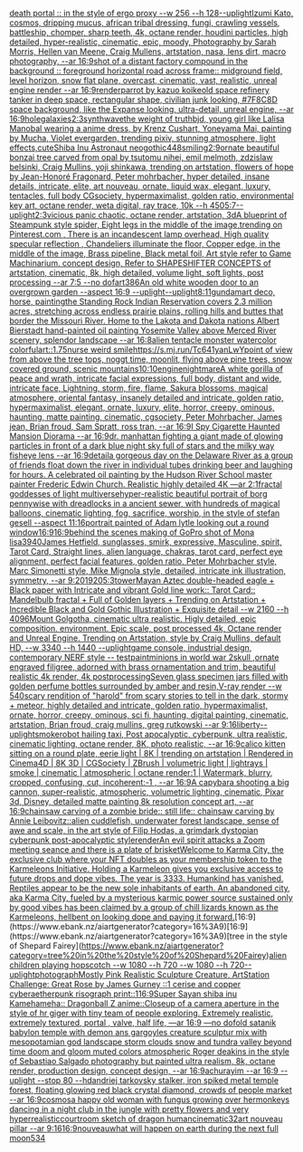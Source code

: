 [death portal :: in the style of ergo proxy --w 256 --h 128](https://www.ebank.nz/aiartgenerator?category=death%20portal%20%3A%3A%20in%20the%20style%20of%20ergo%20proxy%20--w%20256%20--h%20128)[--uplight](https://www.ebank.nz/aiartgenerator?category=--uplight)[Izumi Kato, cosmos, dripping mucus, african tribal dressing, fungi, crawling vessels, battleship, chomper, sharp teeth, 4k, octane render, houdini particles, high detailed, hyper-realistic, cinematic, epic, moody, Photography by Sarah Morris, Hellen van Meene, Craig Mullens, artstation, nasa, lens dirt, macro photography, --ar 16:9](https://www.ebank.nz/aiartgenerator?category=Izumi%20Kato%2C%20cosmos%2C%20dripping%20mucus%2C%20african%20tribal%20dressing%2C%20fungi%2C%20crawling%20vessels%2C%20battleship%2C%20chomper%2C%20sharp%20teeth%2C%204k%2C%20octane%20render%2C%20houdini%20particles%2C%20high%20detailed%2C%20hyper-realistic%2C%20cinematic%2C%20epic%2C%20moody%2C%20Photography%20by%20Sarah%20Morris%2C%20Hellen%20van%20Meene%2C%20Craig%20Mullens%2C%20artstation%2C%20nasa%2C%20lens%20dirt%2C%20macro%20photography%2C%20--ar%2016%3A9)[shot of a distant factory compound in the background :: foreground horizontal road across frame:: midground field, level horizon, snow flat plane, overcast, cinematic, vast, realistic, unreal engine render --ar 16:9](https://www.ebank.nz/aiartgenerator?category=shot%20of%20a%20distant%20factory%20compound%20in%20the%20background%20%3A%3A%20foreground%20horizontal%20road%20across%20frame%3A%3A%20midground%20field%2C%20level%20horizon%2C%20snow%20flat%20plane%2C%20overcast%2C%20cinematic%2C%20vast%2C%20realistic%2C%20unreal%20engine%20render%20--ar%2016%3A9)[render](https://www.ebank.nz/aiartgenerator?category=render)[parrot by kazuo koike](https://www.ebank.nz/aiartgenerator?category=parrot%20by%20kazuo%20koike)[](https://www.ebank.nz/aiartgenerator?category=)[old space refinery tanker in deep space, rectangular shape, civilian junk looking, #7F8C8D space background, like the Expanse looking, ultra-detail, unreal engine, --ar 16:9](https://www.ebank.nz/aiartgenerator?category=old%20space%20refinery%20tanker%20in%20deep%20space%2C%20rectangular%20shape%2C%20civilian%20junk%20looking%2C%20%237F8C8D%20space%20background%2C%20like%20the%20Expanse%20looking%2C%20ultra-detail%2C%20unreal%20engine%2C%20--ar%2016%3A9)[hole](https://www.ebank.nz/aiartgenerator?category=hole)[galaxies](https://www.ebank.nz/aiartgenerator?category=galaxies)[2:3](https://www.ebank.nz/aiartgenerator?category=2%3A3)[synthwave](https://www.ebank.nz/aiartgenerator?category=synthwave)[the weight of truth](https://www.ebank.nz/aiartgenerator?category=the%20weight%20of%20truth)[bjd, young girl like Lalisa Manobal wearing a anime dress, by Krenz Cushart, Yoneyama Mai, painting by Mucha, Violet evergarden, trending pixiv, stunning atmosphere, light effects,cute](https://www.ebank.nz/aiartgenerator?category=bjd%2C%20young%20girl%20like%20Lalisa%20Manobal%20wearing%20a%20anime%20dress%2C%20by%20Krenz%20Cushart%2C%20Yoneyama%20Mai%2C%20painting%20by%20Mucha%2C%20Violet%20evergarden%2C%20trending%20pixiv%2C%20stunning%20atmosphere%2C%20light%20effects%2Ccute)[Shiba Inu Astronaut neogothic](https://www.ebank.nz/aiartgenerator?category=Shiba%20Inu%20Astronaut%20neogothic)[448](https://www.ebank.nz/aiartgenerator?category=448)[smiling](https://www.ebank.nz/aiartgenerator?category=smiling)[2:9](https://www.ebank.nz/aiartgenerator?category=2%3A9)[ornate beautiful bonzai tree carved from opal by tsutomu nihei, emil melmoth, zdzislaw belsinki, Craig Mullins, yoji shinkawa, trending on artstation, flowers of hope by Jean-Honoré Fragonard, Peter mohrbacher, hyper detailed, insane details, intricate, elite, art nouveau, ornate, liquid wax, elegant, luxury, tentacles, full body CGsociety, hypermaximalist, golden ratio, environmental key art, octane render, weta digital, ray trace, 10k  --h 450](https://www.ebank.nz/aiartgenerator?category=ornate%20beautiful%20bonzai%20tree%20carved%20from%20opal%20by%20tsutomu%20nihei%2C%20emil%20melmoth%2C%20zdzislaw%20belsinki%2C%20Craig%20Mullins%2C%20yoji%20shinkawa%2C%20trending%20on%20artstation%2C%20flowers%20of%20hope%20by%20Jean-Honor%C3%A9%20Fragonard%2C%20Peter%20mohrbacher%2C%20hyper%20detailed%2C%20insane%20details%2C%20intricate%2C%20elite%2C%20art%20nouveau%2C%20ornate%2C%20liquid%20wax%2C%20elegant%2C%20luxury%2C%20tentacles%2C%20full%20body%20CGsociety%2C%20hypermaximalist%2C%20golden%20ratio%2C%20environmental%20key%20art%2C%20octane%20render%2C%20weta%20digital%2C%20ray%20trace%2C%2010k%20%20--h%20450)[5:7](https://www.ebank.nz/aiartgenerator?category=5%3A7)[--uplight](https://www.ebank.nz/aiartgenerator?category=--uplight)[2:3](https://www.ebank.nz/aiartgenerator?category=2%3A3)[vicious panic chaotic, octane render, artstation, 3d](https://www.ebank.nz/aiartgenerator?category=vicious%20panic%20chaotic%2C%20octane%20render%2C%20artstation%2C%203d)[A blueprint of Steampunk style spider,   Eight legs in the middle of the image,trending on Pinterest.com  , There is an incandescent lamp overhead, High quality specular reflection ,  Chandeliers illuminate the floor, Copper  edge, in the middle of the image, Brass pipeline,  Black metal foil,  Art style refer to Game Machinarium.  concept design, Refer to SHAPESHIFTER CONCEPTS  of artstation, cinematic,  8k, high detailed,  volume light,  soft lights,  post processing    --ar 7:5   --no dof](https://www.ebank.nz/aiartgenerator?category=A%20blueprint%20of%20Steampunk%20style%20spider%2C%20%20%20Eight%20legs%20in%20the%20middle%20of%20the%20image%2Ctrending%20on%20Pinterest.com%20%20%2C%20There%20is%20an%20incandescent%20lamp%20overhead%2C%20High%20quality%20specular%20reflection%20%2C%20%20Chandeliers%20illuminate%20the%20floor%2C%20Copper%20%20edge%2C%20in%20the%20middle%20of%20the%20image%2C%20Brass%20pipeline%2C%20%20Black%20metal%20foil%2C%20%20Art%20style%20refer%20to%20Game%20Machinarium.%20%20concept%20design%2C%20Refer%20to%20SHAPESHIFTER%20CONCEPTS%20%20of%20artstation%2C%20cinematic%2C%20%208k%2C%20high%20detailed%2C%20%20volume%20light%2C%20%20soft%20lights%2C%20%20post%20processing%20%20%20%20--ar%207%3A5%20%20%20--no%20dof)[art](https://www.ebank.nz/aiartgenerator?category=art)[386](https://www.ebank.nz/aiartgenerator?category=386)[An old white wooden door to an overgrown garden --aspect 16:9 --uplight](https://www.ebank.nz/aiartgenerator?category=An%20old%20white%20wooden%20door%20to%20an%20overgrown%20garden%20--aspect%2016%3A9%20--uplight)[--uplight](https://www.ebank.nz/aiartgenerator?category=--uplight)[8:11](https://www.ebank.nz/aiartgenerator?category=8%3A11)[gundam](https://www.ebank.nz/aiartgenerator?category=gundam)[art deco, horse, painting](https://www.ebank.nz/aiartgenerator?category=art%20deco%2C%20horse%2C%20painting)[](https://www.ebank.nz/aiartgenerator?category=)[the Standing Rock Indian Reservation covers 2.3 million acres, stretching across endless prairie plains, rolling hills and buttes that border the Missouri River. Home to the Lakota and Dakota nations Albert Bierstadt hand-painted oil painting Yosemite Valley above Merced River scenery, splendor landscape --ar 16:8](https://www.ebank.nz/aiartgenerator?category=the%20Standing%20Rock%20Indian%20Reservation%20covers%202.3%20million%20acres%2C%20stretching%20across%20endless%20prairie%20plains%2C%20rolling%20hills%20and%20buttes%20that%20border%20the%20Missouri%20River.%20Home%20to%20the%20Lakota%20and%20Dakota%20nations%20Albert%20Bierstadt%20hand-painted%20oil%20painting%20Yosemite%20Valley%20above%20Merced%20River%20scenery%2C%20splendor%20landscape%20--ar%2016%3A8)[alien tentacle monster watercolor colorful](https://www.ebank.nz/aiartgenerator?category=alien%20tentacle%20monster%20watercolor%20colorful)[art::1.75](https://www.ebank.nz/aiartgenerator?category=art%3A%3A1.75)[nurse weird smile](https://www.ebank.nz/aiartgenerator?category=nurse%20weird%20smile)[<https://s.mj.run/Tc641yanLwY>](https://www.ebank.nz/aiartgenerator?category=%3Chttps%3A//s.mj.run/Tc641yanLwY%3E)[point of view from above the tree tops, noggt time, moonlit, flying above pine trees, snow covered ground, scenic mountains](https://www.ebank.nz/aiartgenerator?category=point%20of%20view%20from%20above%20the%20tree%20tops%2C%20noggt%20time%2C%20moonlit%2C%20flying%20above%20pine%20trees%2C%20snow%20covered%20ground%2C%20scenic%20mountains)[10:10](https://www.ebank.nz/aiartgenerator?category=10%3A10)[engine](https://www.ebank.nz/aiartgenerator?category=engine)[nightmare](https://www.ebank.nz/aiartgenerator?category=nightmare)[A white gorilla of peace and wrath, intricate facial expressions, full body, distant and wide, intricate face, Lightning, storm, fire, flame, Sakura blossoms, magical atmosphere, oriental fantasy, insanely detailed and intricate, golden ratio, hypermaximalist, elegant, ornate, luxury, elite, horror, creepy, ominous, haunting, matte painting, cinematic, cgsociety, Peter Mohrbacher, James jean, Brian froud, Sam Spratt, ross tran, --ar 16:9](https://www.ebank.nz/aiartgenerator?category=A%20white%20gorilla%20of%20peace%20and%20wrath%2C%20intricate%20facial%20expressions%2C%20full%20body%2C%20distant%20and%20wide%2C%20intricate%20face%2C%20Lightning%2C%20storm%2C%20fire%2C%20flame%2C%20Sakura%20blossoms%2C%20magical%20atmosphere%2C%20oriental%20fantasy%2C%20insanely%20detailed%20and%20intricate%2C%20golden%20ratio%2C%20hypermaximalist%2C%20elegant%2C%20ornate%2C%20luxury%2C%20elite%2C%20horror%2C%20creepy%2C%20ominous%2C%20haunting%2C%20matte%20painting%2C%20cinematic%2C%20cgsociety%2C%20Peter%20Mohrbacher%2C%20James%20jean%2C%20Brian%20froud%2C%20Sam%20Spratt%2C%20ross%20tran%2C%20--ar%2016%3A9)[I Spy Cigarette Haunted Mansion Diorama --ar 16:9](https://www.ebank.nz/aiartgenerator?category=I%20Spy%20Cigarette%20Haunted%20Mansion%20Diorama%20--ar%2016%3A9)[dr. manhattan fighting a giant made of glowing particles in front of a dark blue night sky full of stars and the milky way fisheye lens --ar 16:9](https://www.ebank.nz/aiartgenerator?category=dr.%20manhattan%20fighting%20a%20giant%20made%20of%20glowing%20particles%20in%20front%20of%20a%20dark%20blue%20night%20sky%20full%20of%20stars%20and%20the%20milky%20way%20fisheye%20lens%20--ar%2016%3A9)[detail](https://www.ebank.nz/aiartgenerator?category=detail)[a gorgeous day on the Delaware River as a group of friends float down the river in individual tubes drinking beer and laughing for hours. A celebrated oil painting by the Hudson River School master painter Frederic Edwin Church. Realistic highly detailed 4K —ar 2:1](https://www.ebank.nz/aiartgenerator?category=a%20gorgeous%20day%20on%20the%20Delaware%20River%20as%20a%20group%20of%20friends%20float%20down%20the%20river%20in%20individual%20tubes%20drinking%20beer%20and%20laughing%20for%20hours.%20A%20celebrated%20oil%20painting%20by%20the%20Hudson%20River%20School%20master%20painter%20Frederic%20Edwin%20Church.%20Realistic%20highly%20detailed%204K%20%E2%80%94ar%202%3A1)[fractal goddesses of light multiverse](https://www.ebank.nz/aiartgenerator?category=fractal%20goddesses%20of%20light%20multiverse)[hyper-realistic beautiful portrait of borg pennywise with dreadlocks in a ancient sewer, with hundreds of magical balloons, cinematic lighting, fog, sacrifice, worship, in the style of stefan gesell --aspect 11:16](https://www.ebank.nz/aiartgenerator?category=hyper-realistic%20beautiful%20portrait%20of%20borg%20pennywise%20with%20dreadlocks%20in%20a%20ancient%20sewer%2C%20with%20hundreds%20of%20magical%20balloons%2C%20cinematic%20lighting%2C%20fog%2C%20sacrifice%2C%20worship%2C%20in%20the%20style%20of%20stefan%20gesell%20--aspect%2011%3A16)[portrait painted of Adam lytle looking out a round window](https://www.ebank.nz/aiartgenerator?category=portrait%20painted%20of%20Adam%20lytle%20looking%20out%20a%20round%20window)[16:9](https://www.ebank.nz/aiartgenerator?category=16%3A9)[16:9](https://www.ebank.nz/aiartgenerator?category=16%3A9)[behind the scenes making of GoPro shot of Mona lisa](https://www.ebank.nz/aiartgenerator?category=behind%20the%20scenes%20making%20of%20GoPro%20shot%20of%20Mona%20lisa)[3940](https://www.ebank.nz/aiartgenerator?category=3940)[James Hetfield, sunglasses, smirk, expressive, Masculine, spirit, Tarot Card, Straight lines, alien language, chakras, tarot card, perfect eye alignment, perfect facial features, golden ratio, Peter Mohrbacher style, Marc Simonetti style, Mike Mignola style, detailed, intricate ink illustration, symmetry, --ar 9:20](https://www.ebank.nz/aiartgenerator?category=James%20Hetfield%2C%20sunglasses%2C%20smirk%2C%20expressive%2C%20Masculine%2C%20spirit%2C%20Tarot%20Card%2C%20Straight%20lines%2C%20alien%20language%2C%20chakras%2C%20tarot%20card%2C%20perfect%20eye%20alignment%2C%20perfect%20facial%20features%2C%20golden%20ratio%2C%20Peter%20Mohrbacher%20style%2C%20Marc%20Simonetti%20style%2C%20Mike%20Mignola%20style%2C%20detailed%2C%20intricate%20ink%20illustration%2C%20symmetry%2C%20--ar%209%3A20)[1920](https://www.ebank.nz/aiartgenerator?category=1920)[5:3](https://www.ebank.nz/aiartgenerator?category=5%3A3)[tower](https://www.ebank.nz/aiartgenerator?category=tower)[Mayan Aztec double-headed eagle + Black paper with Intricate and vibrant Gold line work:: Tarot Card:: Mandelbulb fractal + Full of Golden layers + Trending on Artstation + Incredible Black and Gold Gothic Illustration + Exquisite detail --w 2160  --h 4096](https://www.ebank.nz/aiartgenerator?category=Mayan%20Aztec%20double-headed%20eagle%20%2B%20Black%20paper%20with%20Intricate%20and%20vibrant%20Gold%20line%20work%3A%3A%20Tarot%20Card%3A%3A%20Mandelbulb%20fractal%20%2B%20Full%20of%20Golden%20layers%20%2B%20Trending%20on%20Artstation%20%2B%20Incredible%20Black%20and%20Gold%20Gothic%20Illustration%20%2B%20Exquisite%20detail%20--w%202160%20%20--h%204096)[Mount Golgotha, cinematic ultra realistic. Higly detailed, epic composition. environment. Epic scale, post processed 4k, Octane render and Unreal Engine. Trending on Artstation, style by Craig Mullins, default HD, --w 3340 --h 1440 --uplight](https://www.ebank.nz/aiartgenerator?category=Mount%20Golgotha%2C%20cinematic%20ultra%20realistic.%20Higly%20detailed%2C%20epic%20composition.%20environment.%20Epic%20scale%2C%20post%20processed%204k%2C%20Octane%20render%20and%20Unreal%20Engine.%20Trending%20on%20Artstation%2C%20style%20by%20Craig%20Mullins%2C%20default%20HD%2C%20--w%203340%20--h%201440%20--uplight)[game console, industrial design, contemporary NERF style -- test](https://www.ebank.nz/aiartgenerator?category=game%20console%2C%20industrial%20design%2C%20contemporary%20NERF%20style%20--%20test)[paint](https://www.ebank.nz/aiartgenerator?category=paint)[minions in world war 2](https://www.ebank.nz/aiartgenerator?category=minions%20in%20world%20war%202)[skull ,ornate engraved filigree, adorned with brass ornamentation and trim, beautiful realistic 4k render, 4k postprocessing](https://www.ebank.nz/aiartgenerator?category=skull%20%2Cornate%20engraved%20filigree%2C%20adorned%20with%20brass%20ornamentation%20and%20trim%2C%20beautiful%20realistic%204k%20render%2C%204k%20postprocessing)[Seven glass specimen jars filled with golden perfume bottles surrounded by amber and resin,V-ray render  --w 540](https://www.ebank.nz/aiartgenerator?category=Seven%20glass%20specimen%20jars%20filled%20with%20golden%20perfume%20bottles%20surrounded%20by%20amber%20and%20resin%2CV-ray%20render%20%20--w%20540)[scary rendition of "harold" from scary stories to tell in the dark, stormy + meteor, highly detailed and intricate, golden ratio, hypermaximalist, ornate, horror, creepy, ominous, sci fi, haunting, digital painting, cinematic, artstation, Brian froud, craig mullins, greg rutkowski --ar 9:16](https://www.ebank.nz/aiartgenerator?category=scary%20rendition%20of%20%22harold%22%20from%20scary%20stories%20to%20tell%20in%20the%20dark%2C%20stormy%20%2B%20meteor%2C%20highly%20detailed%20and%20intricate%2C%20golden%20ratio%2C%20hypermaximalist%2C%20ornate%2C%20horror%2C%20creepy%2C%20ominous%2C%20sci%20fi%2C%20haunting%2C%20digital%20painting%2C%20cinematic%2C%20artstation%2C%20Brian%20froud%2C%20craig%20mullins%2C%20greg%20rutkowski%20--ar%209%3A16)[liberty](https://www.ebank.nz/aiartgenerator?category=liberty)[--uplight](https://www.ebank.nz/aiartgenerator?category=--uplight)[smoke](https://www.ebank.nz/aiartgenerator?category=smoke)[robot hailing taxi, Post apocalyptic, cyberpunk, ultra realistic, cinematic lighting, octane render, 8K, photo realistic,  --ar 16:9](https://www.ebank.nz/aiartgenerator?category=robot%20hailing%20taxi%2C%20Post%20apocalyptic%2C%20cyberpunk%2C%20ultra%20realistic%2C%20cinematic%20lighting%2C%20octane%20render%2C%208K%2C%20photo%20realistic%2C%20%20--ar%2016%3A9)[calico kitten sitting on a round plate, eerie light | 8K | trending on artstation | Rendered in Cinema4D | 8K 3D | CGSociety | ZBrush | volumetric light | lightrays | smoke | cinematic | atmospheric | octane render:1 | Watermark, blurry, cropped, confusing, cut, incoherent:-1 , --ar 16:9](https://www.ebank.nz/aiartgenerator?category=calico%20kitten%20sitting%20on%20a%20round%20plate%2C%20eerie%20light%20%7C%208K%20%7C%20trending%20on%20artstation%20%7C%20Rendered%20in%20Cinema4D%20%7C%208K%203D%20%7C%20CGSociety%20%7C%20ZBrush%20%7C%20volumetric%20light%20%7C%20lightrays%20%7C%20smoke%20%7C%20cinematic%20%7C%20atmospheric%20%7C%20octane%20render%3A1%20%7C%20Watermark%2C%20blurry%2C%20cropped%2C%20confusing%2C%20cut%2C%20incoherent%3A-1%20%2C%20--ar%2016%3A9)[A capybara shooting a big cannon, super-realistic, atmospheric, volumetric lighting, cinematic, Pixar 3d, Disney, detailed matte painting 8k resolution concept art, --ar 16:9](https://www.ebank.nz/aiartgenerator?category=A%20capybara%20shooting%20a%20big%20cannon%2C%20super-realistic%2C%20atmospheric%2C%20volumetric%20lighting%2C%20cinematic%2C%20Pixar%203d%2C%20Disney%2C%20detailed%20matte%20painting%208k%20resolution%20concept%20art%2C%20--ar%2016%3A9)[chainsaw carving of a zombie bride:: still life:: chainsaw carving by Annie Leibovitz::](https://www.ebank.nz/aiartgenerator?category=chainsaw%20carving%20of%20a%20zombie%20bride%3A%3A%20still%20life%3A%3A%20chainsaw%20carving%20by%20Annie%20Leibovitz%3A%3A)[alien cuddlefish, underwater forest landscape, sense of awe and scale, in the art style of Filip Hodas, a grimdark dystopian cyberpunk post-apocalyptic style](https://www.ebank.nz/aiartgenerator?category=alien%20cuddlefish%2C%20underwater%20forest%20landscape%2C%20sense%20of%20awe%20and%20scale%2C%20in%20the%20art%20style%20of%20Filip%20Hodas%2C%20a%20grimdark%20dystopian%20cyberpunk%20post-apocalyptic%20style)[render](https://www.ebank.nz/aiartgenerator?category=render)[An evil spirit attacks a Zoom meeting seance and there is a plate of brisket](https://www.ebank.nz/aiartgenerator?category=An%20evil%20spirit%20attacks%20a%20Zoom%20meeting%20seance%20and%20there%20is%20a%20plate%20of%20brisket)[Welcome to Karma City, the exclusive club where your NFT doubles as your membership token to the Karmeleons Initiative. Holding a Karmeleon gives you exclusive access to future drops and dope vibes. The year is 3333. Humankind has vanished. Reptiles appear to be the new sole inhabitants of earth. An abandoned city, aka Karma City, fueled by a mysterious karmic power source sustained only by good vibes has been claimed by a group of chill lizards known as the Karmeleons, hellbent on looking dope and paying it forward.](https://www.ebank.nz/aiartgenerator?category=Welcome%20to%20Karma%20City%2C%20the%20exclusive%20club%20where%20your%20NFT%20doubles%20as%20your%20membership%20token%20to%20the%20Karmeleons%20Initiative.%20Holding%20a%20Karmeleon%20gives%20you%20exclusive%20access%20to%20future%20drops%20and%20dope%20vibes.%20The%20year%20is%203333.%20Humankind%20has%20vanished.%20Reptiles%20appear%20to%20be%20the%20new%20sole%20inhabitants%20of%20earth.%20An%20abandoned%20city%2C%20aka%20Karma%20City%2C%20fueled%20by%20a%20mysterious%20karmic%20power%20source%20sustained%20only%20by%20good%20vibes%20has%20been%20claimed%20by%20a%20group%20of%20chill%20lizards%20known%20as%20the%20Karmeleons%2C%20hellbent%20on%20looking%20dope%20and%20paying%20it%20forward.)[16:9](https://www.ebank.nz/aiartgenerator?category=16%3A9)[16:9](https://www.ebank.nz/aiartgenerator?category=16%3A9)[tree in the style of Shepard Fairey](https://www.ebank.nz/aiartgenerator?category=tree%20in%20the%20style%20of%20Shepard%20Fairey)[alien children playing hopscotch --w 1080 --h 720 --w 1080 --h 720](https://www.ebank.nz/aiartgenerator?category=alien%20children%20playing%20hopscotch%20--w%201080%20--h%20720%20--w%201080%20--h%20720)[--uplight](https://www.ebank.nz/aiartgenerator?category=--uplight)[photograph](https://www.ebank.nz/aiartgenerator?category=photograph)[Mostly Pink Realistic Sculpture Creature, ArtStation Challenge: Great Rose by James Gurney ::1 cerise and copper cyberaetherpunk risograph print::1](https://www.ebank.nz/aiartgenerator?category=Mostly%20Pink%20Realistic%20Sculpture%20Creature%2C%20ArtStation%20Challenge%3A%20Great%20Rose%20by%20James%20Gurney%20%3A%3A1%20cerise%20and%20copper%20cyberaetherpunk%20risograph%20print%3A%3A1)[16:9](https://www.ebank.nz/aiartgenerator?category=16%3A9)[Super Sayan shiba inu Kamehameha:: Dragonball Z anime::](https://www.ebank.nz/aiartgenerator?category=Super%20Sayan%20shiba%20inu%20Kamehameha%3A%3A%20Dragonball%20Z%20anime%3A%3A)[Closeup of a camera aperture in the style of hr giger with tiny team of people exploring. Extremely realistic, extremely textured, portal , valve, half life, —ar 16:9 —no dof](https://www.ebank.nz/aiartgenerator?category=Closeup%20of%20a%20camera%20aperture%20in%20the%20style%20of%20hr%20giger%20with%20tiny%20team%20of%20people%20exploring.%20Extremely%20realistic%2C%20extremely%20textured%2C%20portal%20%2C%20valve%2C%20half%20life%2C%20%E2%80%94ar%2016%3A9%20%E2%80%94no%20dof)[old satanik babylon temple with demon ans gargoyles creature sculptur mix with mesopotamian god landscape storm clouds snow and tundra valley beyond time doom and gloom muted colors atmospheric Roger deakins in the style of Sebastiao Salgado photography but painted ultra realism, 8k, octane render, production design, concept design, --ar 16:9](https://www.ebank.nz/aiartgenerator?category=old%20satanik%20babylon%20temple%20with%20demon%20ans%20gargoyles%20creature%20sculptur%20mix%20with%20mesopotamian%20god%20landscape%20storm%20clouds%20snow%20and%20tundra%20valley%20beyond%20time%20doom%20and%20gloom%20muted%20colors%20atmospheric%20Roger%20deakins%20in%20the%20style%20of%20Sebastiao%20Salgado%20photography%20but%20painted%20ultra%20realism%2C%208k%2C%20octane%20render%2C%20production%20design%2C%20concept%20design%2C%20--ar%2016%3A9)[achurayim --ar 16:9 --uplight --stop 80 --hd](https://www.ebank.nz/aiartgenerator?category=achurayim%20--ar%2016%3A9%20--uplight%20--stop%2080%20--hd)[andriej tarkovsky stalker, iron spiked metal temple forest, floating glowing red black crystal diamond, crowds of people market --ar 16:9](https://www.ebank.nz/aiartgenerator?category=andriej%20tarkovsky%20stalker%2C%20iron%20spiked%20metal%20temple%20forest%2C%20floating%20glowing%20red%20black%20crystal%20diamond%2C%20crowds%20of%20people%20market%20--ar%2016%3A9)[cosmos](https://www.ebank.nz/aiartgenerator?category=cosmos)[a happy old woman with fungus growing over her](https://www.ebank.nz/aiartgenerator?category=a%20happy%20old%20woman%20with%20fungus%20growing%20over%20her)[monkeys dancing in a night club in the jungle with pretty flowers and very hyperrealistic](https://www.ebank.nz/aiartgenerator?category=monkeys%20dancing%20in%20a%20night%20club%20in%20the%20jungle%20with%20pretty%20flowers%20and%20very%20hyperrealistic)[courtroom sketch of dragon human](https://www.ebank.nz/aiartgenerator?category=courtroom%20sketch%20of%20dragon%20human)[cinematic](https://www.ebank.nz/aiartgenerator?category=cinematic)[32](https://www.ebank.nz/aiartgenerator?category=32)[art nouveau pillar --ar 9:16](https://www.ebank.nz/aiartgenerator?category=art%20nouveau%20pillar%20--ar%209%3A16)[16:9](https://www.ebank.nz/aiartgenerator?category=16%3A9)[nouveau](https://www.ebank.nz/aiartgenerator?category=nouveau)[what will happen on earth during the next full moon](https://www.ebank.nz/aiartgenerator?category=what%20will%20happen%20on%20earth%20during%20the%20next%20full%20moon)[534](https://www.ebank.nz/aiartgenerator?category=534)